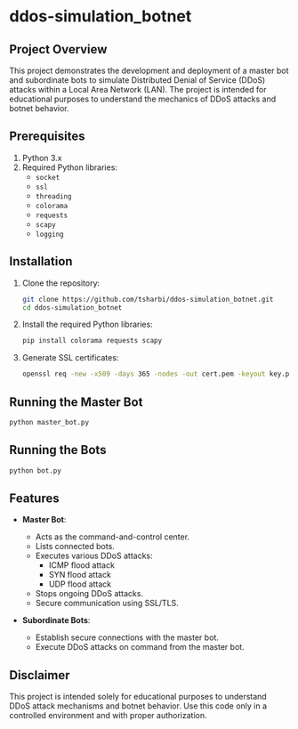 # ddos-simulation_botnet

## Project Overview

This project demonstrates the development and deployment of a master bot and subordinate bots to simulate Distributed Denial of Service (DDoS) attacks within a Local Area Network (LAN). The project is intended for educational purposes to understand the mechanics of DDoS attacks and botnet behavior.

## Prerequisites

1. Python 3.x
2. Required Python libraries:
    - `socket`
    - `ssl`
    - `threading`
    - `colorama`
    - `requests`
    - `scapy`
    - `logging`

## Installation

1. Clone the repository:
    ```bash
    git clone https://github.com/tsharbi/ddos-simulation_botnet.git
    cd ddos-simulation_botnet
    ```

2. Install the required Python libraries:
    ```bash
    pip install colorama requests scapy
    ```

3. Generate SSL certificates:
    ```bash
    openssl req -new -x509 -days 365 -nodes -out cert.pem -keyout key.pem
    ```

## Running the Master Bot

```bash
python master_bot.py
```

## Running the Bots
```bash
python bot.py
```

## Features

- **Master Bot**:
  - Acts as the command-and-control center.
  - Lists connected bots.
  - Executes various DDoS attacks:
    - ICMP flood attack
    - SYN flood attack
    - UDP flood attack
  - Stops ongoing DDoS attacks.
  - Secure communication using SSL/TLS.

- **Subordinate Bots**:
  - Establish secure connections with the master bot.
  - Execute DDoS attacks on command from the master bot.

## Disclaimer

This project is intended solely for educational purposes to understand DDoS attack mechanisms and botnet behavior. Use this code only in a controlled environment and with proper authorization.


